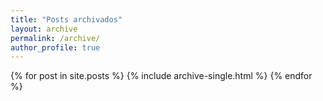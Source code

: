 ```yaml
---
title: "Posts archivados"
layout: archive
permalink: /archive/
author_profile: true
---
```




{% for post in site.posts %}
  {% include archive-single.html %}
{% endfor %}
